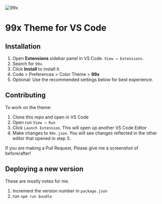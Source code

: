 ![99x](https://user-images.githubusercontent.com/9572090/113925314-8268d200-9808-11eb-8a13-1f2bd6099631.png)

# 99x Theme for VS Code

## Installation

1. Open **Extensions** sidebar panel in VS Code. `View → Extensions`.
2. Search for `99x`.
3. Click **Install** to install it.
4. Code > Preferences > Color Theme > **99x**
5. Optional: Use the recommended settings below for best experience.

## Contributing

To work on the theme:

1. Clone this repo and open in VS Code
2. Open run `View → Run`
3. Click `Launch Extension`. This will open up another VS Code Editor
4. Make changes to `99x.json`. You will see changes reflected in the other editor that opened in step 3.

If you are making a Pull Request, Please give me a screenshot of before/after!

## Deploying a new version

These are mostly notes for me.

1. Increment the version number in `package.json`
2. run `npm run bundle`
